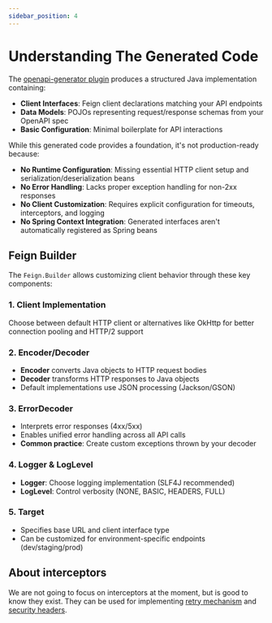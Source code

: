 ```yaml
---
sidebar_position: 4
---
```


# Understanding The Generated Code

The [openapi-generator plugin](https://github.com/OpenAPITools/openapi-generator) produces a structured Java implementation containing:

- **Client Interfaces**: Feign client declarations matching your API endpoints
- **Data Models**: POJOs representing request/response schemas from your OpenAPI spec
- **Basic Configuration**: Minimal boilerplate for API interactions

While this generated code provides a foundation, it's not production-ready because:

- **No Runtime Configuration**: Missing essential HTTP client setup and serialization/deserialization beans
- **No Error Handling**: Lacks proper exception handling for non-2xx responses
- **No Client Customization**: Requires explicit configuration for timeouts, interceptors, and logging
- **No Spring Context Integration**: Generated interfaces aren't automatically registered as Spring beans

## Feign Builder

The `Feign.Builder` allows customizing client behavior through these key components:

### 1. Client Implementation

Choose between default HTTP client or alternatives like OkHttp for better connection pooling and HTTP/2 support

### 2. Encoder/Decoder

- **Encoder** converts Java objects to HTTP request bodies
- **Decoder** transforms HTTP responses to Java objects
- Default implementations use JSON processing (Jackson/GSON)

### 3. ErrorDecoder

- Interprets error responses (4xx/5xx)
- Enables unified error handling across all API calls
- **Common practice**: Create custom exceptions thrown by your decoder

### 4. Logger & LogLevel

- **Logger**: Choose logging implementation (SLF4J recommended)
- **LogLevel**: Control verbosity (NONE, BASIC, HEADERS, FULL)

### 5. Target

- Specifies base URL and client interface type
- Can be customized for environment-specific endpoints (dev/staging/prod)

## About interceptors

We are not going to focus on interceptors at the moment, but is good to know they exist. They can be used for implementing [retry mechanism](https://www.baeldung.com/feign-retry) and [security headers](https://medium.com/@babalolaopedaniel/how-to-use-feign-client-with-interceptors-for-authentication-in-a-spring-boot-application-71d46ba89c06).